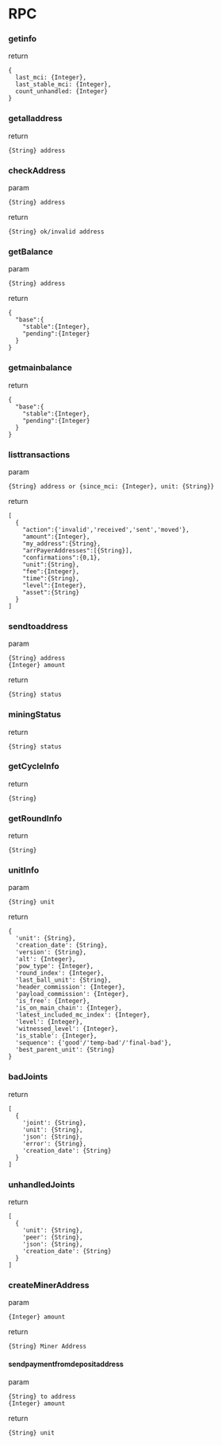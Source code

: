 # RPC

### getinfo

return

```
{
  last_mci: {Integer}, 
  last_stable_mci: {Integer},
  count_unhandled: {Integer} 
}
 ```

### getalladdress

return

```
{String} address
```

### checkAddress

param

```
{String} address
```

return

```
{String} ok/invalid address
```

### getBalance

param

```
{String} address
```

return

```
{
  "base":{
    "stable":{Integer},
    "pending":{Integer}
  }
}
```

### getmainbalance

return

```
{
  "base":{
    "stable":{Integer},
    "pending":{Integer}
  }
}
```

### listtransactions

param

```
{String} address or {since_mci: {Integer}, unit: {String}}
```

return

```
[
  {
    "action":{'invalid','received','sent','moved'},
    "amount":{Integer},
    "my_address":{String},
    "arrPayerAddresses":[{String}],
    "confirmations":{0,1},
    "unit":{String},
    "fee":{Integer},
    "time":{String},
    "level":{Integer},
    "asset":{String}
  }
]
```

### sendtoaddress

param

```
{String} address
{Integer} amount
```

return

```
{String} status
```

### miningStatus

return

```
{String} status
```

### getCycleInfo

return

```
{String}
```

### getRoundInfo

return

```
{String} 
```

### unitInfo

param

```
{String} unit
```

return

```
{
  'unit': {String},
  'creation_date': {String},
  'version': {String},
  'alt': {Integer},
  'pow_type': {Integer},
  'round_index': {Integer},
  'last_ball_unit': {String},
  'header_commission': {Integer},
  'payload_commission': {Integer},
  'is_free': {Integer},
  'is_on_main_chain': {Integer},
  'latest_included_mc_index': {Integer},
  'level': {Integer},
  'witnessed_level': {Integer},
  'is_stable': {Integer},
  'sequence': {'good'/'temp-bad'/'final-bad'},
  'best_parent_unit': {String}
}
```

### badJoints

return

```
[
  {
    'joint': {String},
    'unit': {String},
    'json': {String},
    'error': {String},
    'creation_date': {String}
  }
]
```

### unhandledJoints

return

```
[
  {
    'unit': {String},
    'peer': {String},
    'json': {String},
    'creation_date': {String}
  }
]
```
### createMinerAddress

param

```
{Integer} amount
```

return

```
{String} Miner Address
```

#### sendpaymentfromdepositaddress

param

```
{String} to address
{Integer} amount
```

return

```
{String} unit
```
